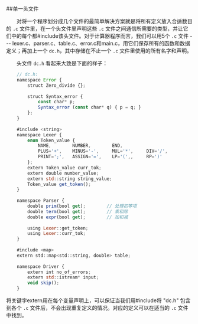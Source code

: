 ##单一头文件

&emsp;&emsp;对将一个程序划分成几个文件的最简单解决方案就是将所有定义放入合适数目的 `.c` 文件里，在一个头文件里声明这些 `.c` 文件之间通信所需要的类型，并让它们中的每个都#include该头文件。对于计算器程序而言，我们可以用5个 `.c` 文件 --- lexer.c、parser.c、table.c、error.c和main.c，用它们保存所有的函数和数据定义；再加上一个 `dc.h`，其中存储在不止一个 `.c` 文件里使用的所有名字和声明。

&emsp;&emsp;头文件 `dc.h` 看起来大致是下面的样子：

```javascript
    // dc.h:
    namespace Error {
        struct Zero_divide {};
        
        struct Syntax_error {
            const char* p;
            Syntax_error (const char* q) { p = q; }
        };
    }
    
    #include <string>
    namespace Lexer {
        enum Token_value {
            NAME,        NUMBER,        END,
            PLUS='+',    MINUS='-',     MUL='*',     DIV='/',
            PRINT=';',   ASSIGN='=',    LP='(',,     RP=')'
        };
        extern Token_value curr_tok;
        extern double number_value;
        extern std::string string_value;
        Token_value get_token();
    }
    
    namespace Parser {
        double prim(bool get);        // 处理初等项
        double term(bool get);        // 乘和除
        double expr(bool get);        // 加和减
        
        using Lexer::get_token;
        using Lexer::curr_tok;
    }
    
    #include <map>
    extern std::map<std::string, double> table;
    
    namespace Driver {
        extern int no_of_errors;
        extern std::istream* input;
        void skip();
    }
```

将关键字extern用在每个变量声明上，可以保证当我们用#include将 "dc.h" 包含到各个 `.c` 文件后，不会出现重复定义的情况。对应的定义可以在适当的 `.c` 文件中找到。